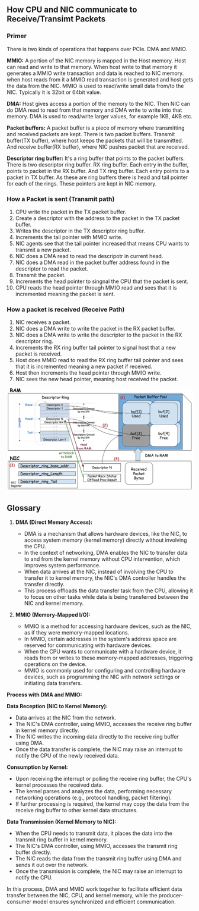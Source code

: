 ## How CPU and NIC communicate to Receive/Transimt Packets ##


### Primer ###

There is two kinds of operations that happens over PCIe. DMA and MMIO.

**MMIO:** A portion of the NIC memory is mapped in the Host memory.
Host can read and write to that memory. When host write to that
memory it generates a MMIO write transaction and data is reached
to NIC memory. when host reads from it a MMIO read transaction
is generated and host gets the data from the NIC. MMIO is used
to read/write small data from/to the NIC. Typically it is 32bit
or 64bit value.

**DMA:** Host gives access a portion of the memory to the NIC. Then
NIC can do DMA read to read from that memory and DMA write to
write into that memory. DMA is used to read/write larger values,
for example 1KB, 4KB etc.

**Packet buffers:** A packet buffer is a piece of memory where transmitting
and received packets are kept. There is two packet buffers. Transmit buffer(TX buffer),
where host keeps the packets that will be transmitted. And receive buffer(RX buffer),
where NIC pushes packet that are received.

**Descriptor ring buffer:** It's a ring buffer that points to the packet buffers.
There is two descriptor ring buffer. RX ring buffer. Each entry in the buffer,
points to packet in the RX buffer. And TX ring buffer. Each entry points to
a packet in TX buffer. As these are ring buffers there is head and tail pointer
for each of the rings. These pointers are kept in NIC memory.

### How a Packet is sent (Transmit path) ###

1. CPU write the packet in the TX packet buffer.
2. Create a descriptor with the address to the packet in the TX packet buffer.
3. Writes the descriptor in the TX descriptor ring buffer.
4. Increments the tail pointer with MMIO write.
5. NIC agents see that the tail pointer increased that means CPU wants to transmit a new packet.
6. NIC does a DMA read to read the descripotr in current head.
7. NIC does a DMA read in the packet buffer address found in the descriptor to read the packet.
8. Transmit the packet.
9. Increments the head pointer to singnal the CPU that the packet is sent.
10. CPU reads the head pointer through MMIO read and sees that it is incremented meaning the packet is sent.

### How a packet is received (Receive Path) ###

1. NIC receives a packet.
2. NIC does a DMA write to write the packet in the RX packet buffer.
3. NIC does a DMA write to write the descriptor to the packet in the RX descriptor ring.
4. Increments the RX ring buffer tail pointer to signal host that a new packet is received.
5. Host does MMIO read to read the RX ring buffer tail pointer and sees that it is incremented
   meaning a new packet if received.
6. Host then increments the head pointer through MMIO write.
7. NIC sees the new head pointer, meaning host received the packet.

![nic-ring-buffer](./nic-buffers.png)

## Glossary ##

1. **DMA (Direct Memory Access):**

   - DMA is a mechanism that allows hardware devices, like the NIC, to access system memory (kernel memory) directly without involving the CPU.
   - In the context of networking, DMA enables the NIC to transfer data to and from the kernel memory without CPU intervention, which improves system performance.
   - When data arrives at the NIC, instead of involving the CPU to transfer it to kernel memory, the NIC's DMA controller handles the transfer directly.
   - This process offloads the data transfer task from the CPU, allowing it to focus on other tasks while data is being transferred between the NIC and kernel memory.

2. **MMIO (Memory-Mapped I/O):**

   - MMIO is a method for accessing hardware devices, such as the NIC, as if they were memory-mapped locations.
   - In MMIO, certain addresses in the system's address space are reserved for communicating with hardware devices.
   - When the CPU wants to communicate with a hardware device, it reads from or writes to these memory-mapped addresses, triggering operations on the device.
   - MMIO is commonly used for configuring and controlling hardware devices, such as programming the NIC with network settings or initiating data transfers.

**Process with DMA and MMIO:**

**Data Reception (NIC to Kernel Memory):**

- Data arrives at the NIC from the network.
- The NIC's DMA controller, using MMIO, accesses the receive ring buffer in kernel memory directly.
- The NIC writes the incoming data directly to the receive ring buffer using DMA.
- Once the data transfer is complete, the NIC may raise an interrupt to notify the CPU of the newly received data.

**Consumption by Kernel:**

- Upon receiving the interrupt or polling the receive ring buffer, the CPU's kernel processes the received data.
- The kernel parses and analyzes the data, performing necessary networking operations (e.g., protocol handling, packet filtering).
- If further processing is required, the kernel may copy the data from the receive ring buffer to other kernel data structures.

**Data Transmission (Kernel Memory to NIC):**

- When the CPU needs to transmit data, it places the data into the transmit ring buffer in kernel memory.
- The NIC's DMA controller, using MMIO, accesses the transmit ring buffer directly.
- The NIC reads the data from the transmit ring buffer using DMA and sends it out over the network.
- Once the transmission is complete, the NIC may raise an interrupt to notify the CPU.

In this process, DMA and MMIO work together to facilitate efficient data transfer between the NIC, CPU, and kernel memory, while the producer-consumer model ensures synchronized and efficient communication.
